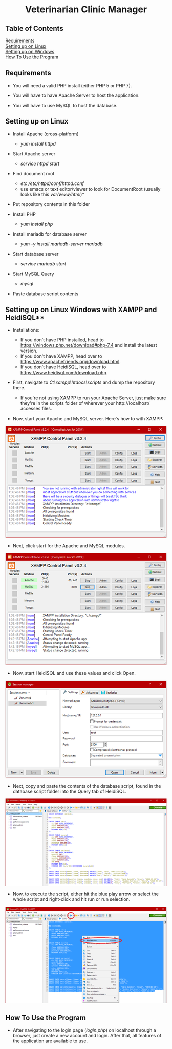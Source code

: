 <h1 align="center">
 Veterinarian Clinic Manager
</h1>

## Table of Contents
[Requirements](https://github.com/BrianASpencer/VeterinarianClinic#requirements)
<br>
[Setting up on Linux](https://github.com/BrianASpencer/VeterinarianClinic#Setting-up-on-Linux)
<br>
[Setting up on Windows](https://github.com/BrianASpencer/VeterinarianClinic#Setting-up-on-Linux-Windows-with-XAMPP-and-HeidiSQL)
<br>
[How To Use the Program](https://github.com/BrianASpencer/VeterinarianClinic#how-to-use-the-program)
<br>

## **Requirements**

* You will need a valid PHP install (either PHP 5 or PHP 7).

* You will have to have Apache Server to host the application.

* You will have to use MySQL to host the database.

## **Setting up on Linux**

* Install Apache (cross-platform)
  * *yum install httpd*

* Start Apache server
  * *service httpd start*

* Find document root
  * *etc /etc/httpd/conf/httpd.conf*
  * use emacs or text editor/viewer to look for DocumentRoot (usually looks like this *var/www/html*)*

* Put repository contents in this folder

* Install PHP
  * *yum install php*

* Install mariadb for database server
  * *yum -y install mariadb-server mariadb*

* Start database server
  * *service mariadb start*

* Start MySQL Query
  * *mysql*

* Paste database script contents

## Setting up on Linux Windows with XAMPP and HeidiSQL** 

* Installations:
  * If you don't have PHP installed, head to https://windows.php.net/download#php-7.4 and install the latest version.
  * If you don't have XAMPP, head over to https://www.apachefriends.org/download.html.
  * If you don't have HeidiSQL, head over to https://www.heidisql.com/download.php.

* First, navigate to *C:\xampp\htdocs\scripts* and dump the repository there.
  * If you're not using XAMPP to run your Apache Server, just make sure they're in the scripts folder of wherever your http://localhost/ accesses files.

* Now, start your Apache and MySQL server. Here's how to with XAMPP:

![Image of XAMPP](https://github.com/BrianASpencer/VeterinarianClinic/blob/master/Other/Image%20of%20XAMPP.png)

* Next, click start for the Apache and MySQL modules.

![Image of XAMPP Buttons](https://github.com/BrianASpencer/VeterinarianClinic/blob/master/Other/Image%20of%20XAMPP%20Buttons.png)

* Now, start HeidiSQL and use these values and click Open.

![Image of HeidiSQL](https://github.com/BrianASpencer/VeterinarianClinic/blob/master/Other/Image%20of%20HeidiSQL.png)

* Next, copy and paste the contents of the database script, found in the database script folder into the Query tab of HeidiSQL.

![Image of HeidiSQL w/Query](https://github.com/BrianASpencer/VeterinarianClinic/blob/master/Other/Image%20of%20HeidiSQL%20wQuery.png)

* Now, to execute the script, either hit the blue play arrow or select the whole script and right-click and hit run or run selection.

![Image of HeidiSQL w/Selection](https://github.com/BrianASpencer/VeterinarianClinic/blob/master/Other/Image%20of%20HeidiSQL%20wSelection.png)

## **How To Use the Program** 

* After navigating to the login page (*login.php*) on localhost through a browser, just create a new account and login. After that, all features of the application are available to use.
